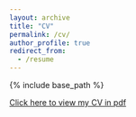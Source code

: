 ```yaml
---
layout: archive
title: "CV"
permalink: /cv/
author_profile: true
redirect_from:
  - /resume
---
```


{% include base_path %}

[Click here to view my CV in pdf](http://50417.github.io/files/Sohil_CV.pdf)